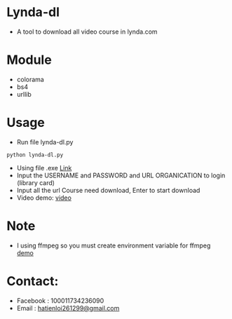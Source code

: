 # Lynda-dl
 - A tool to download all video course in lynda.com
# Module
 - colorama
 - bs4
 - urllib
# Usage
 - Run file lynda-dl.py
 ```
 python lynda-dl.py
 ```
 - Using file .exe [Link](https://github.com/hatienl0i261299/lynda-dl/tree/master/exe)
 - Input the USERNAME and PASSWORD and URL ORGANICATION to login (library card)
 - Input all the url Course need download, Enter to start download
 - Video demo: [video](https://drive.google.com/file/d/16H9RCfoAGddRbjaV98vG6IXYeJSYasIx/view)
# Note
 - I using ffmpeg so you must create environment variable for ffmpeg [demo](https://www.youtube.com/watch?v=DpsJH1keQPA)
# Contact:
 - Facebook : 100011734236090
 - Email : hatienloi261299@gmail.com
